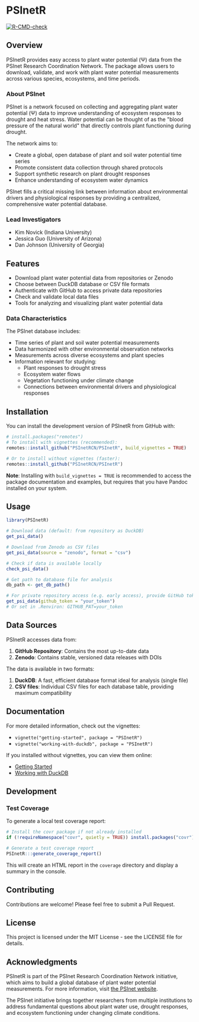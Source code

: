 # PSInetR

<!-- badges: start -->
[![R-CMD-check](https://github.com/PSInetRCN//PSInetR/actions/workflows/R-CMD-check.yaml/badge.svg)](https://github.com/PSInetRCN//PSInetR/actions/workflows/R-CMD-check.yaml)
<!-- badges: end -->

## Overview

PSInetR provides easy access to plant water potential (Ψ) data from the PSInet Research Coordination Network. The package allows users to download, validate, and work with plant water potential measurements across various species, ecosystems, and time periods.

### About PSInet

PSInet is a network focused on collecting and aggregating plant water potential (Ψ) data to improve understanding of ecosystem responses to drought and heat stress. Water potential can be thought of as the "blood pressure of the natural world" that directly controls plant functioning during drought.

The network aims to:
- Create a global, open database of plant and soil water potential time series
- Promote consistent data collection through shared protocols
- Support synthetic research on plant drought responses
- Enhance understanding of ecosystem water dynamics

PSInet fills a critical missing link between information about environmental drivers and physiological responses by providing a centralized, comprehensive water potential database.

### Lead Investigators
- Kim Novick (Indiana University)
- Jessica Guo (University of Arizona)
- Dan Johnson (University of Georgia)

## Features

- Download plant water potential data from repositories or Zenodo
- Choose between DuckDB database or CSV file formats
- Authenticate with GitHub to access private data repositories
- Check and validate local data files
- Tools for analyzing and visualizing plant water potential data

### Data Characteristics

The PSInet database includes:

- Time series of plant and soil water potential measurements
- Data harmonized with other environmental observation networks
- Measurements across diverse ecosystems and plant species
- Information relevant for studying:
  - Plant responses to drought stress
  - Ecosystem water flows
  - Vegetation functioning under climate change
  - Connections between environmental drivers and physiological responses

## Installation

You can install the development version of PSInetR from GitHub with:

```r
# install.packages("remotes")
# To install with vignettes (recommended):
remotes::install_github("PSInetRCN/PSInetR", build_vignettes = TRUE)

# Or to install without vignettes (faster):
remotes::install_github("PSInetRCN/PSInetR")
```

**Note**: Installing with `build_vignettes = TRUE` is recommended to access the package documentation and examples, but requires that you have Pandoc installed on your system.

## Usage

```r
library(PSInetR)

# Download data (default: from repository as DuckDB)
get_psi_data()

# Download from Zenodo as CSV files
get_psi_data(source = "zenodo", format = "csv")

# Check if data is available locally
check_psi_data()

# Get path to database file for analysis
db_path <- get_db_path()

# For private repository access (e.g. early access), provide GitHub token
get_psi_data(github_token = "your_token")
# Or set in .Renviron: GITHUB_PAT=your_token
```

## Data Sources

PSInetR accesses data from:

1. **GitHub Repository**: Contains the most up-to-date data
2. **Zenodo**: Contains stable, versioned data releases with DOIs

The data is available in two formats:

1. **DuckDB**: A fast, efficient database format ideal for analysis (single file)
2. **CSV files**: Individual CSV files for each database table, providing maximum compatibility

## Documentation

For more detailed information, check out the vignettes:

- `vignette("getting-started", package = "PSInetR")`
- `vignette("working-with-duckdb", package = "PSInetR")`

If you installed without vignettes, you can view them online:
- [Getting Started](https://github.com/PSInetRCN/PSInetR/blob/main/vignettes/getting-started.Rmd)
- [Working with DuckDB](https://github.com/PSInetRCN/PSInetR/blob/main/vignettes/working-with-duckdb.Rmd)

## Development

### Test Coverage

To generate a local test coverage report:

```r
# Install the covr package if not already installed
if (!requireNamespace("covr", quietly = TRUE)) install.packages("covr")

# Generate a test coverage report
PSInetR:::generate_coverage_report()
```

This will create an HTML report in the `coverage` directory and display a summary in the console.

## Contributing

Contributions are welcome! Please feel free to submit a Pull Request.

## License

This project is licensed under the MIT License - see the LICENSE file for details.

## Acknowledgments

PSInetR is part of the PSInet Research Coordination Network initiative, which aims to build a global database of plant water potential measurements. For more information, visit [the PSInet website](https://psinetrcn.github.io/).

The PSInet initiative brings together researchers from multiple institutions to address fundamental questions about plant water use, drought responses, and ecosystem functioning under changing climate conditions.
